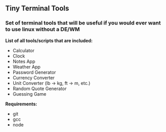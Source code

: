 ## Tiny Terminal Tools

### Set of terminal tools that will be useful if you would ever want to use linux without a DE/WM

**List of all tools/scripts that are included:**
- Calculator
- Clock
- Notes App
- Weather App
- Password Generator
- Currency Converter
- Unit Converter (lb -> kg, ft -> m, etc.)
- Random Quote Generator
- Guessing Game

**Requirements:**
- git
- gcc
- node
